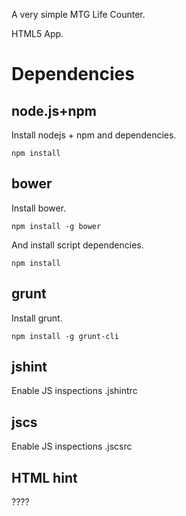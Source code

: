 A very simple MTG Life Counter.


HTML5 App.

Dependencies
===========

node.js+npm
-----------

Install nodejs + npm and dependencies.

    npm install

bower
-----

Install bower.

    npm install -g bower

And install script dependencies.

    npm install

grunt
-----

Install grunt.

    npm install -g grunt-cli

jshint
------

Enable JS inspections .jshintrc

jscs
----

Enable JS inspections .jscsrc

HTML hint
---------

????